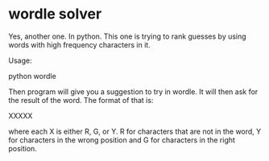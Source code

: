 # wordle solver

Yes, another one. In python. This one is trying to rank guesses by using words with high frequency characters in it.

Usage:

python wordle

Then program will give you a suggestion to try in wordle. It will then ask for the result of the word. The format of that is:

XXXXX

where each X is either R, G, or Y. R for characters that are not in the word, Y for characters in the wrong position and G for characters in the right position.

